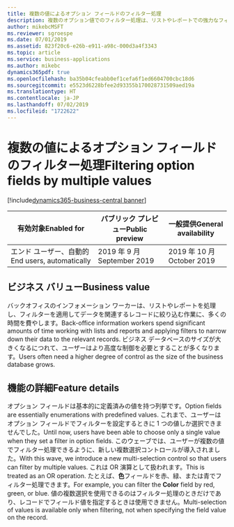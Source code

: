 ```yaml
---
title: 複数の値によるオプション フィールドのフィルター処理
description: 複数のオプション値でのフィルター処理は、リストやレポートでの強力なフィルター処理機能を補完します。
author: mikebcMSFT
ms.reviewer: sgroespe
ms.date: 07/01/2019
ms.assetid: 823f20c6-e26b-e911-a98c-000d3a4f3343
ms.topic: article
ms.service: business-applications
ms.author: mikebc
dynamics365pdf: true
ms.openlocfilehash: ba35b04cfeabb0ef1cefa6f1ed6604700cbc18d6
ms.sourcegitcommit: e5523d6228bfee2d93355b170028731509aed19a
ms.translationtype: HT
ms.contentlocale: ja-JP
ms.lasthandoff: 07/02/2019
ms.locfileid: "1722622"
---
```

# <a name="filtering-option-fields-by-multiple-values"></a><span data-ttu-id="e7dc9-103">複数の値によるオプション フィールドのフィルター処理</span><span class="sxs-lookup"><span data-stu-id="e7dc9-103">Filtering option fields by multiple values</span></span>
[!include[dynamics365-business-central banner](../includes/dynamics365-business-central.md)]

| <span data-ttu-id="e7dc9-104">有効対象</span><span class="sxs-lookup"><span data-stu-id="e7dc9-104">Enabled for</span></span>    |  <span data-ttu-id="e7dc9-105">パブリック プレビュー</span><span class="sxs-lookup"><span data-stu-id="e7dc9-105">Public preview</span></span> | <span data-ttu-id="e7dc9-106">一般提供</span><span class="sxs-lookup"><span data-stu-id="e7dc9-106">General availability</span></span> | 
| ---------- | ---------- |---------- |
|<span data-ttu-id="e7dc9-107">エンド ユーザー、自動的</span><span class="sxs-lookup"><span data-stu-id="e7dc9-107">End users, automatically</span></span>|<span data-ttu-id="e7dc9-108">2019 年 9 月</span><span class="sxs-lookup"><span data-stu-id="e7dc9-108">September 2019</span></span>| <span data-ttu-id="e7dc9-109">2019 年 10 月</span><span class="sxs-lookup"><span data-stu-id="e7dc9-109">October 2019</span></span>|


## <a name="business-value"></a><span data-ttu-id="e7dc9-110">ビジネス バリュー</span><span class="sxs-lookup"><span data-stu-id="e7dc9-110">Business value</span></span>
<!-- bv start -->
<span data-ttu-id="e7dc9-111">バックオフィスのインフォメーション ワーカーは、リストやレポートを処理し、フィルターを適用してデータを関連するレコードに絞り込む作業に、多くの時間を費やします。</span><span class="sxs-lookup"><span data-stu-id="e7dc9-111">Back-office information workers spend significant amounts of time working with lists and reports and applying filters to narrow down their data to the relevant records.</span></span> <span data-ttu-id="e7dc9-112">ビジネス データベースのサイズが大きくなるにつれて、ユーザーはより高度な制御を必要とすることが多くなります。</span><span class="sxs-lookup"><span data-stu-id="e7dc9-112">Users often need a higher degree of control as the size of the business database grows.</span></span>
<!-- bv end -->



## <a name="feature-details"></a><span data-ttu-id="e7dc9-113">機能の詳細</span><span class="sxs-lookup"><span data-stu-id="e7dc9-113">Feature details</span></span>
<!--feature detail start -->
<span data-ttu-id="e7dc9-114">オプション フィールドは基本的に定義済みの値を持つ列挙です。</span><span class="sxs-lookup"><span data-stu-id="e7dc9-114">Option fields are essentially enumerations with predefined values.</span></span> <span data-ttu-id="e7dc9-115">これまで、ユーザーはオプション フィールドでフィルターを設定するときに 1 つの値しか選択できませんでした。</span><span class="sxs-lookup"><span data-stu-id="e7dc9-115">Until now, users have been able to choose only a single value when they set a filter in option fields.</span></span> <span data-ttu-id="e7dc9-116">このウェーブでは、ユーザーが複数の値でフィルター処理できるように、新しい複数選択コントロールが導入されました。</span><span class="sxs-lookup"><span data-stu-id="e7dc9-116">With this wave, we introduce a new multi-selection control so that users can filter by multiple values.</span></span> <span data-ttu-id="e7dc9-117">これは OR 演算として扱われます。</span><span class="sxs-lookup"><span data-stu-id="e7dc9-117">This is treated as an OR operation.</span></span> <span data-ttu-id="e7dc9-118">たとえば、**色**フィールドを赤、緑、または青でフィルター処理できます。</span><span class="sxs-lookup"><span data-stu-id="e7dc9-118">For example, you can filter the **Color** field by red, green, or blue.</span></span> <span data-ttu-id="e7dc9-119">値の複数選択を使用できるのはフィルター処理のときだけであり、レコードでフィールド値を指定するときは使用できません。</span><span class="sxs-lookup"><span data-stu-id="e7dc9-119">Multi-selection of values is available only when filtering, not when specifying the field value on the record.</span></span>
<!--feature detail end -->










